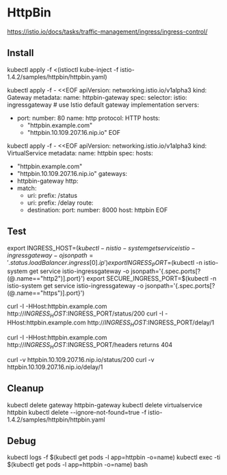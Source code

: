 # HttpBin

https://istio.io/docs/tasks/traffic-management/ingress/ingress-control/

## Install

kubectl apply -f <(istioctl kube-inject -f istio-1.4.2/samples/httpbin/httpbin.yaml)

kubectl apply -f - <<EOF
apiVersion: networking.istio.io/v1alpha3
kind: Gateway
metadata:
  name: httpbin-gateway
spec:
  selector:
    istio: ingressgateway # use Istio default gateway implementation
  servers:
  - port:
      number: 80
      name: http
      protocol: HTTP
    hosts:
    - "httpbin.example.com"
    - "httpbin.10.109.207.16.nip.io"
EOF

kubectl apply -f - <<EOF
apiVersion: networking.istio.io/v1alpha3
kind: VirtualService
metadata:
  name: httpbin
spec:
  hosts:
  - "httpbin.example.com"
  - "httpbin.10.109.207.16.nip.io"
  gateways:
  - httpbin-gateway
  http:
  - match:
    - uri:
        prefix: /status
    - uri:
        prefix: /delay
    route:
    - destination:
        port:
          number: 8000
        host: httpbin
EOF

## Test

export INGRESS_HOST=$(kubectl -n istio-system get service istio-ingressgateway -o jsonpath='{.status.loadBalancer.ingress[0].ip}')
export INGRESS_PORT=$(kubectl -n istio-system get service istio-ingressgateway -o jsonpath='{.spec.ports[?(@.name=="http2")].port}')
export SECURE_INGRESS_PORT=$(kubectl -n istio-system get service istio-ingressgateway -o jsonpath='{.spec.ports[?(@.name=="https")].port}')

curl -I -HHost:httpbin.example.com http://$INGRESS_HOST:$INGRESS_PORT/status/200
curl -I -HHost:httpbin.example.com http://$INGRESS_HOST:$INGRESS_PORT/delay/1

curl -I -HHost:httpbin.example.com http://$INGRESS_HOST:$INGRESS_PORT/headers
returns 404

curl -v httpbin.10.109.207.16.nip.io/status/200
curl -v httpbin.10.109.207.16.nip.io/delay/1

## Cleanup

kubectl delete gateway httpbin-gateway
kubectl delete virtualservice httpbin
kubectl delete --ignore-not-found=true -f istio-1.4.2/samples/httpbin/httpbin.yaml

## Debug

kubectl logs -f $(kubectl get pods -l app=httpbin -o=name)
kubectl exec -ti $(kubectl get pods -l app=httpbin -o=name) bash